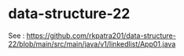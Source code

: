 # data-structure-22

See : https://github.com/rkpatra201/data-structure-22/blob/main/src/main/java/v1/linkedlist/App01.java
